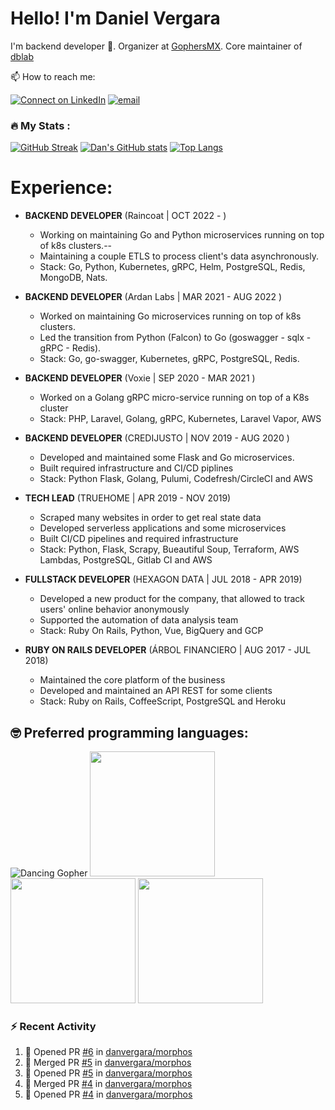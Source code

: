 # Hello! I'm Daniel Vergara

I'm backend developer :robot:. Organizer at [GophersMX](https://t.me/golangmx). Core maintainer of [dblab](https://github.com/danvergara/dblab)

📫 How to reach me:

[![Connect on LinkedIn](https://img.shields.io/badge/LinkedIn-0077B5?style=for-the-badge&logo=linkedin&logoColor=white)](https://www.linkedin.com/in/daniel-omar-vergara-pérez-2b5471159)
[![email](https://img.shields.io/badge/Gmail-D14836?style=for-the-badge&logo=gmail&logoColor=white)](daniel.omar.vergara@gmail.com)

### :fire: My Stats :
[![GitHub Streak](https://streak-stats.demolab.com?user=danvergara&theme=dracula)](https://git.io/streak-stats)
[![Dan's GitHub stats](https://github-readme-stats.vercel.app/api?username=danvergara&show_icons=true&theme=dracula&count_private=true)](https://github.com/anuraghazra/github-readme-stats)
[![Top Langs](https://github-readme-stats.vercel.app/api/top-langs/?username=danvergara&layout=compact&theme=dracula&hide=jupyter%20notebook)](https://github.com/anuraghazra/github-readme-stats)


# Experience:

* **BACKEND DEVELOPER**
    (Raincoat | OCT 2022 - )
    * Working on maintaining Go and Python microservices running on top of k8s clusters.--
    * Maintaining a couple ETLS to process client's data asynchronously.
    * Stack: Go, Python, Kubernetes, gRPC, Helm, PostgreSQL, Redis, MongoDB, Nats.

* **BACKEND DEVELOPER**
    (Ardan Labs | MAR 2021 - AUG 2022 )
    * Worked on maintaining Go microservices running on top of k8s clusters.
    * Led the transition from Python (Falcon) to Go (goswagger - sqlx - gRPC - Redis).
    * Stack: Go, go-swagger, Kubernetes, gRPC, PostgreSQL, Redis.

* **BACKEND DEVELOPER**
    (Voxie | SEP 2020 - MAR 2021 )
    * Worked on a Golang gRPC micro-service running on top of a K8s cluster
    * Stack: PHP, Laravel, Golang, gRPC, Kubernetes, Laravel Vapor, AWS

* **BACKEND DEVELOPER**
    (CREDIJUSTO | NOV 2019 - AUG 2020 )
    * Developed and maintained some Flask and Go microservices.
    * Built required infrastructure and CI/CD piplines
    * Stack: Python Flask, Golang, Pulumi, Codefresh/CircleCI and AWS

* **TECH LEAD**
    (TRUEHOME | APR 2019 - NOV 2019)
    * Scraped many websites in order to get real state data
    * Developed serverless applications and some microservices
    * Built CI/CD pipelines and required infrastructure
    * Stack: Python, Flask, Scrapy, Bueautiful Soup, Terraform, AWS Lambdas, PostgreSQL, Gitlab CI and AWS

* **FULLSTACK DEVELOPER**
    (HEXAGON DATA | JUL 2018 - APR 2019)
    * Developed a new product for the company, that allowed to track users' online behavior anonymously
    * Supported the automation of data analysis team
    * Stack: Ruby On Rails, Python, Vue, BigQuery and GCP

* **RUBY ON RAILS DEVELOPER**
    (ÁRBOL FINANCIERO | AUG 2017 - JUL 2018)
    * Maintained the core platform of the business
    * Developed and maintained an API REST for some clients
    * Stack: Ruby on Rails, CoffeeScript, PostgreSQL and Heroku

## :nerd_face: Preferred programming languages:

![Dancing Gopher](http://static.velvetcache.org/pages/2018/06/13/party-gopher/dancing-gopher.gif)
<img src="https://media.giphy.com/media/KAq5w47R9rmTuvWOWa/giphy.gif" width="200" height="200"/>
<img src="https://upload.wikimedia.org/wikipedia/commons/7/73/Ruby_logo.svg" width="200" height="200"/>
<img src="https://upload.wikimedia.org/wikipedia/commons/6/6a/JavaScript-logo.png" width="200" height="200">

### :zap: Recent Activity

<!--START_SECTION:activity-->
1. 💪 Opened PR [#6](https://github.com/danvergara/morphos/pull/6) in [danvergara/morphos](https://github.com/danvergara/morphos)
2. 🎉 Merged PR [#5](https://github.com/danvergara/morphos/pull/5) in [danvergara/morphos](https://github.com/danvergara/morphos)
3. 💪 Opened PR [#5](https://github.com/danvergara/morphos/pull/5) in [danvergara/morphos](https://github.com/danvergara/morphos)
4. 🎉 Merged PR [#4](https://github.com/danvergara/morphos/pull/4) in [danvergara/morphos](https://github.com/danvergara/morphos)
5. 💪 Opened PR [#4](https://github.com/danvergara/morphos/pull/4) in [danvergara/morphos](https://github.com/danvergara/morphos)
<!--END_SECTION:activity-->
